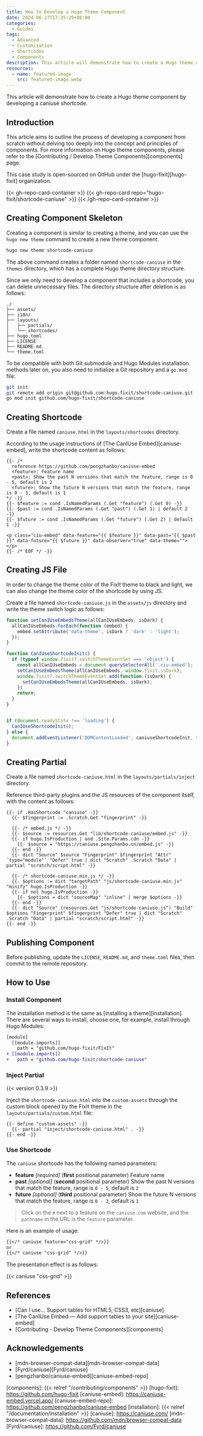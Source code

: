 ```yaml
---
title: How to Develop a Hugo Theme Component
date: 2024-06-27T17:35:29+08:00
categories:
  - Guides
tags:
  - Advanced
  - Customization
  - Shortcodes
  - Components
description: This article will demonstrate how to create a Hugo theme component by developing a caniuse shortcode.
resources:
  - name: featured-image
    src: featured-image.webp
---
```


This article will demonstrate how to create a Hugo theme component by developing a caniuse shortcode.

<!--more-->

## Introduction

This article aims to outline the process of developing a component from scratch without delving too deeply into the concept and principles of components. For more information on Hugo theme components, please refer to the [Contributing / Develop Theme Components][components] page.

This case study is open-sourced on GitHub under the [hugo-fixit][hugo-fixit] organization.

{{< gh-repo-card-container >}}
  {{< gh-repo-card repo="hugo-fixit/shortcode-caniuse" >}}
{{< /gh-repo-card-container >}}

## Creating Component Skeleton

Creating a component is similar to creating a theme, and you can use the `hugo new theme` command to create a new theme component.

```bash
hugo new theme shortcode-caniuse
```

The above command creates a folder named `shortcode-caniuse` in the `themes` directory, which has a complete Hugo theme directory structure.

Since we only need to develop a component that includes a shortcode, you can delete unnecessary files. The directory structure after deletion is as follows:

```plaintext
./
├── assets/
├── i18n/
├── layouts/
│   ├── partials/
│   └── shortcodes/
├── hugo.toml
├── LICENSE
├── README.md
└── theme.toml
```

To be compatible with both Git submodule and Hugo Modules installation methods later on, you also need to initialize a Git repository and a `go.mod` file:

```bash
git init
git remote add origin git@github.com:hugo-fixit/shortcode-caniuse.git
go mod init github.com/hugo-fixit/shortcode-caniuse
```

## Creating Shortcode

Create a file named `caniuse.html` in the `layouts/shortcodes` directory.

According to the usage instructions of [The CanIUse Embed][caniuse-embed], write the shortcode content as follows:

```go-html-template {title="caniuse.html"}
{{- /* 
  reference https://github.com/pengzhanbo/caniuse-embed
  <feature>: Feature name
  <past>: Show the past N versions that match the feature, range is 0 - 5, default is 2
  <future>: Show the future N versions that match the feature, range is 0 - 3, default is 1
*/ -}}
{{- $feature := cond .IsNamedParams (.Get "feature") (.Get 0) -}}
{{- $past := cond .IsNamedParams (.Get "past") (.Get 1) | default 2 -}}
{{- $future := cond .IsNamedParams (.Get "future") (.Get 2) | default 1 -}}

<p class="ciu-embed" data-feature="{{ $feature }}" data-past="{{ $past }}" data-future="{{ $future }}" data-observer="true" data-theme=""></p>
{{- /* EOF */ -}}
```

## Creating JS File

In order to change the theme color of the FixIt theme to black and light, we can also change the theme color of the shortcode by using JS.

Create a file named `shortcode-caniuse.js` in the `assets/js` directory and write the theme switch logic as follows:

```js
function setCanIUseEmbedsTheme(allCanIUseEmbeds, isDark) {
  allCanIUseEmbeds.forEach(function (embed) {
    embed.setAttribute('data-theme', isDark ? 'dark' : 'light');
  });
}

function CanIUseShortcodeInit() {
  if (typeof window.fixit?.switchThemeEventSet === 'object') {
    const allCanIUseEmbeds = document.querySelectorAll('.ciu-embed');
    setCanIUseEmbedsTheme(allCanIUseEmbeds, window.fixit.isDark);
    window.fixit?.switchThemeEventSet.add(function (isDark) {
      setCanIUseEmbedsTheme(allCanIUseEmbeds, isDark);
    })
    return;
  }
}


if (document.readyState !== 'loading') {
  CanIUseShortcodeInit();
} else {
  document.addEventListener('DOMContentLoaded', caniuseShortcodeInit, false);
}
```

## Creating Partial

Create a file named `shortcode-caniuse.html` in the `layouts/partials/inject` directory.

Reference third-party plugins and the JS resources of the component itself, with the content as follows:

```go-html-template {title="shortcode-caniuse.html"}
{{- if .HasShortcode "caniuse" -}}
  {{- $fingerprint := .Scratch.Get "fingerprint" -}}

  {{- /* embed.js */ -}}
  {{- $source := resources.Get "lib/shortcode-caniuse/embed.js" -}}
  {{- if hugo.IsProduction | and .Site.Params.cdn -}}
    {{- $source = "https://caniuse.pengzhanbo.cn/embed.js" -}}
  {{- end -}}
  {{- dict "Source" $source "Fingerprint" $fingerprint "Attr" `type="module"` "Defer" true | dict "Scratch" .Scratch "Data" | partial "scratch/script.html" -}}

  {{- /* shortcode-caniuse.min.js */ -}}
  {{- $options := dict "targetPath" "js/shortcode-caniuse.min.js" "minify" hugo.IsProduction -}}
  {{- if not hugo.IsProduction -}}
    {{- $options = dict "sourceMap" "inline" | merge $options -}}
  {{- end -}}
  {{- dict "Source" (resources.Get "js/shortcode-caniuse.js") "Build" $options "Fingerprint" $fingerprint "Defer" true | dict "Scratch" .Scratch "Data" | partial "scratch/script.html" -}}
{{- end -}}
```

## Publishing Component

Before publishing, update the `LICENSE`, `README.md`, and `theme.toml` files, then commit to the remote repository.

## How to Use

### Install Component

The installation method is the same as [installing a theme][installation]. There are several ways to install, choose one, for example, install through Hugo Modules:

```diff
[module]
  [[module.imports]]
    path = "github.com/hugo-fixit/FixIt"
+ [[module.imports]]
+   path = "github.com/hugo-fixit/shortcode-caniuse"
```

### Inject Partial

{{< version 0.3.9 >}}

Inject the `shortcode-caniuse.html` into the `custom-assets` through the custom block opened by the FixIt theme in the `layouts/partials/custom.html` file:

```go-html-template
{{- define "custom-assets" -}}
  {{- partial "inject/shortcode-caniuse.html" . -}}
{{- end -}}
```

### Use Shortcode

The `caniuse` shortcode has the following named parameters:

- **feature** _[required]_ (**first** positional parameter) Feature name
- **past** _[optional]_ (**second** positional parameter) Show the past N versions that match the feature, range is `0 - 5`, default is `2`
- **future** _[optional]_ (**third** positional parameter) Show the future N versions that match the feature, range is `0 - 3`, default is `1`

> Click on the `#` next to a feature on the `caniuse.com` website, and the `pathname` in the URL is the `feature` parameter.

Here is an example of usage:

```markdown
{{</* caniuse feature="css-grid" */>}}
or
{{</* caniuse "css-grid" */>}}
```

The presentation effect is as follows:

{{< caniuse "css-grid" >}}

## References

- [Can I use... Support tables for HTML5, CSS3, etc][caniuse]
- [The CanIUse Embed — Add support tables to your site][caniuse-embed]
- [Contributing - Develop Theme Components][components]

## Acknowledgements

- [mdn-browser-compat-data][mdn-browser-compat-data]
- [Fyrd/caniuse][Fyrd/caniuse]
- [pengzhanbo/caniuse-embed][caniuse-embed-repo]

<!-- link reference definition -->
<!-- markdownlint-disable-file MD052 -->
[components]: {{< relref "/contributing/components" >}}
[hugo-fixit]: https://github.com/hugo-fixit
[caniuse-embed]: https://caniuse-embed.vercel.app/
[caniuse-embed-repo]: https://github.com/pengzhanbo/caniuse-embed
[installation]: {{< relref "/documentation/installation" >}}
[caniuse]: https://caniuse.com/
[mdn-browser-compat-data]: https://github.com/mdn/browser-compat-data
[Fyrd/caniuse]: https://github.com/Fyrd/caniuse
